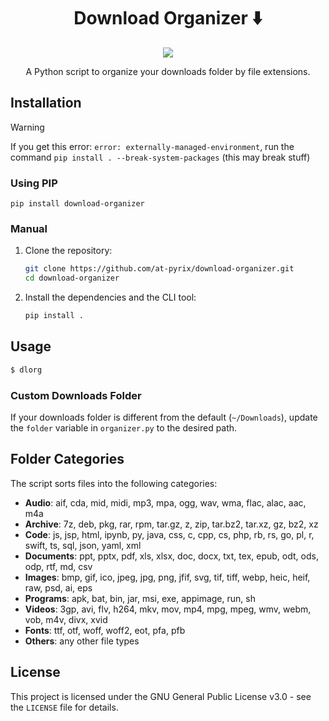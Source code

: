 <h1 align=center>Download Organizer ⬇️</h1>
<p align=center>
<img src="https://raw.githubusercontent.com/at-pyrix/download-organizer/main/demo.gif"/>
</p>
<p align=center>A Python script to organize your downloads folder by file extensions.</p>
<!--It can also watch the folder for new files and automatically sort them.-->

## Installation

> [!WARNING]
> If you get this error: `error: externally-managed-environment`, run the command `pip install . --break-system-packages` (this may break stuff)

### Using PIP

```
pip install download-organizer
```

### Manual

1. Clone the repository:

    ```sh
    git clone https://github.com/at-pyrix/download-organizer.git
    cd download-organizer
    ```

2. Install the dependencies and the CLI tool:

    ```sh
    pip install .
    ```

## Usage

<!-- ### Manual Sorting -->

<!--To sort your downloads folder manually, run:-->

```sh
$ dlorg
```
<!--
### Watching Downloads Folder

To watch the downloads folder and sort new files automatically, run:

```sh
dlorg --watch
```-->
<!--
## Running the script at startup (linux)

To ensure the `--watch` script runs automatically at system startup, follow these steps:

1. **Open Crontab for Editing**

   Open your crontab configuration file in edit mode:

   ```sh
   crontab -e
   ```

2. **Add an Entry to Run the Script at Startup**

   Add the following line to the crontab file to run the `dlorg` command at startup:

   ```sh
   @reboot ~/.local/bin/dlorg --watch
   ```

3. **Verify Crontab Entry**

   Ensure that the new entry is added to the crontab:

   ```sh
   crontab -l
   ```-->

### Custom Downloads Folder

If your downloads folder is different from the default (`~/Downloads`), update the `folder` variable in `organizer.py` to the desired path.

## Folder Categories

The script sorts files into the following categories:

- **Audio**: aif, cda, mid, midi, mp3, mpa, ogg, wav, wma, flac, alac, aac, m4a
- **Archive**: 7z, deb, pkg, rar, rpm, tar.gz, z, zip, tar.bz2, tar.xz, gz, bz2, xz
- **Code**: js, jsp, html, ipynb, py, java, css, c, cpp, cs, php, rb, rs, go, pl, r, swift, ts, sql, json, yaml, xml
- **Documents**: ppt, pptx, pdf, xls, xlsx, doc, docx, txt, tex, epub, odt, ods, odp, rtf, md, csv
- **Images**: bmp, gif, ico, jpeg, jpg, png, jfif, svg, tif, tiff, webp, heic, heif, raw, psd, ai, eps
- **Programs**: apk, bat, bin, jar, msi, exe, appimage, run, sh
- **Videos**: 3gp, avi, flv, h264, mkv, mov, mp4, mpg, mpeg, wmv, webm, vob, m4v, divx, xvid
- **Fonts**: ttf, otf, woff, woff2, eot, pfa, pfb
- **Others**: any other file types


## License

This project is licensed under the GNU General Public License v3.0 - see the `LICENSE` file for details.
